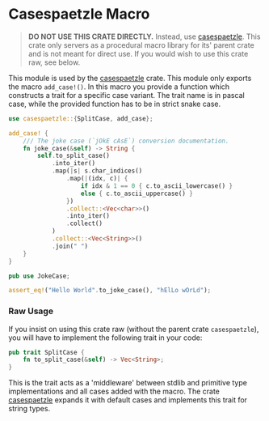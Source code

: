 # Casespaetzle Macro

> **DO NOT USE THIS CRATE DIRECTLY.** Instead, use [casespaetzle](https://crates.io/crates/casespaetzle). This crate only servers as a procedural macro library for its' parent crate and is not meant for direct use. If you would wish to use this crate raw, see below.

This module is used by the [casespaetzle](https://github.com/Anatoly03/casespaetzle/tree/master/casespaetzle) crate. This module only exports the macro `add_case!()`. In this macro you provide a function which constructs a trait for a specific case variant. The trait name is in pascal case, while the provided function has to be in strict snake case.

```rs
use casespaetzle::{SplitCase, add_case};

add_case! {
    /// The joke case (`jOkE cAsE`) conversion documentation.
    fn joke_case(&self) -> String {
        self.to_split_case()
            .into_iter()
            .map(|s| s.char_indices()
                .map(|(idx, c)| {
                    if idx & 1 == 0 { c.to_ascii_lowercase() }
                    else { c.to_ascii_uppercase() }
                })
                .collect::<Vec<char>>()
                .into_iter()
                .collect()
            )
            .collect::<Vec<String>>()
            .join(" ")
    }
}

pub use JokeCase;

assert_eq!("Hello World".to_joke_case(), "hElLo wOrLd");
```

### Raw Usage

If you insist on using this crate raw (without the parent crate `casespaetzle`), you will have to implement the following trait in your code:

```rs
pub trait SplitCase {
    fn to_split_case(&self) -> Vec<String>;
}
```

This is the trait acts as a 'middleware' between stdlib and primitive type implementations and all cases added with the macro. The crate [casespaetzle](https://github.com/Anatoly03/casespaetzle/tree/master/casespaetzle) expands it with default cases and implements this trait for string types.
